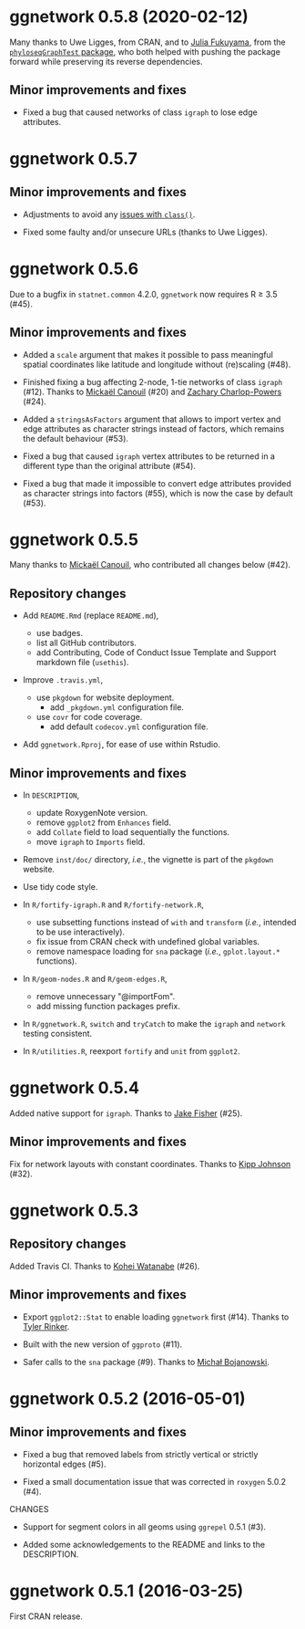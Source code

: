 ggnetwork 0.5.8 (2020-02-12)
============================

Many thanks to Uwe Ligges, from CRAN, and to [Julia Fukuyama](https://github.com/jfukuyama), from the [`phyloseqGraphTest` package](https://github.com/jfukuyama/phyloseqGraphTest), who both helped with pushing the package forward while preserving its reverse dependencies.

## Minor improvements and fixes

* Fixed a bug that caused networks of class `igraph` to lose edge attributes.

ggnetwork 0.5.7
===============

## Minor improvements and fixes

* Adjustments to avoid any [issues with `class()`](https://developer.r-project.org/Blog/public/2019/11/09/when-you-think-class.-think-again/index.html).

* Fixed some faulty and/or unsecure URLs (thanks to Uwe Ligges).

ggnetwork 0.5.6
===============

Due to a bugfix in `statnet.common` 4.2.0, `ggnetwork` now requires R ≥ 3.5 (#45).

## Minor improvements and fixes

* Added a `scale` argument that makes it possible to pass meaningful spatial 
coordinates like latitude and longitude without (re)scaling (#48).

* Finished fixing a bug affecting 2-node, 1-tie networks of class `igraph` (#12). Thanks to [Mickaël Canouil](https://github.com/mcanouil) (#20) and [Zachary Charlop-Powers](https://github.com/zachcp) (#24).

* Added a `stringsAsFactors` argument that allows to import vertex and edge 
attributes as character strings instead of factors, which remains the default 
behaviour (#53).

* Fixed a bug that caused `igraph` vertex attributes to be returned in a 
different type than the original attribute (#54).

* Fixed a bug that made it impossible to convert edge attributes provided as
character strings into factors (#55), which is now the case by default (#53).


ggnetwork 0.5.5
===============

Many thanks to [Mickaël Canouil](https://github.com/mcanouil), who contributed all changes below (#42).

## Repository changes

* Add `README.Rmd` (replace `README.md`), 
  + use badges.
  + list all GitHub contributors.
  + add Contributing, Code of Conduct Issue Template and Support markdown file (`usethis`).

* Improve `.travis.yml`,
  + use `pkgdown` for website deployment.
      - add `_pkgdown.yml` configuration file.
  + use `covr` for code coverage.
      - add default `codecov.yml` configuration file.
  
* Add `ggnetwork.Rproj`, for ease of use within Rstudio.

## Minor improvements and fixes

* In `DESCRIPTION`,
  + update RoxygenNote version.
  + remove `ggplot2` from `Enhances` field.
  + add `Collate` field to load sequentially the functions.
  + move `igraph` to `Imports` field.
  
* Remove `inst/doc/` directory, *i.e.*, the vignette is part of the `pkgdown` website.

* Use tidy code style.

* In `R/fortify-igraph.R` and `R/fortify-network.R`, 
  + use subsetting functions instead of `with` and `transform` (*i.e.*, intended to be use interactively).
  + fix issue from CRAN check with undefined global variables.
  + remove namespace loading for `sna` package (*i.e.*, `gplot.layout.*` functions).
  
* In `R/geom-nodes.R` and `R/geom-edges.R`, 
  + remove unnecessary "@importFom".
  + add missing function packages prefix.
  
* In `R/ggnetwork.R`, `switch` and `tryCatch` to make the `igraph` and `network` testing consistent.
  
* In `R/utilities.R`, reexport `fortify` and `unit` from `ggplot2`.


ggnetwork 0.5.4
===============

Added native support for `igraph`. Thanks to [Jake Fisher](https://github.com/jcfisher) (#25).

## Minor improvements and fixes

Fix for network layouts with constant coordinates. Thanks to [Kipp Johnson](https://github.com/kippjohnson) (#32).


ggnetwork 0.5.3
===============

## Repository changes

Added Travis CI. Thanks to [Kohei Watanabe](https://github.com/koheiw) (#26).

## Minor improvements and fixes

* Export `ggplot2::Stat` to enable loading `ggnetwork` first (#14). Thanks to [Tyler Rinker](https://github.com/trinker).

* Built with the new version of `ggproto` (#11).

* Safer calls to the `sna` package (#9). Thanks to [Michał Bojanowski](https://github.com/mbojan).


ggnetwork 0.5.2 (2016-05-01)
============================

## Minor improvements and fixes

* Fixed a bug that removed labels from strictly vertical or strictly horizontal edges (#5).

* Fixed a small documentation issue that was corrected in `roxygen` 5.0.2 (#4).

CHANGES

* Support for segment colors in all geoms using `ggrepel` 0.5.1 (#3).

* Added some acknowledgements to the README and links to the DESCRIPTION.


ggnetwork 0.5.1 (2016-03-25)
============================

First CRAN release.
